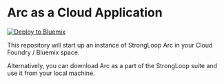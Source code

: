# Arc as a Cloud Application

[![Deploy to Bluemix](https://bluemix.net/deploy/button.png)](https://bluemix.net/deploy?repository=https://github.com/strongloop-bluemix/arc-app.git)

This repository will start up an instance of StrongLoop Arc in your Cloud Foundry / Bluemix space.

Alternatively, you can download Arc as a part of the StrongLoop suite and use it from your local machine.

